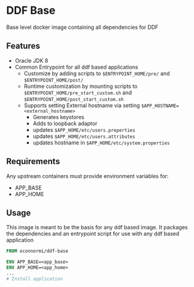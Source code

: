 # DDF Base

Base level docker image containing all dependencies for DDF

## Features

* Oracle JDK 8
* Common Entrypoint for all ddf based applications
  * Customize by adding scripts to `$ENTRYPOINT_HOME/pre/` and `$ENTRYPOINT_HOME/post/`
  * Runtime customization by mounting scripts to `$ENTRYPOINT_HOME/pre_start_custom.sh` and `$ENTRYPOINT_HOME/post_start_custom.sh`
  * Supports setting External hostname via setting ``$APP_HOSTNAME=<external_hostname>``
    * Generates keystores
    * Adds to loopback adaptor
    * updates `$APP_HOME/etc/users.properties`
    * updates `$APP_HOME/etc/users.attributes`
    * updates hostname in `$APP_HOME/etc/system.properties`


## Requirements

Any upstream containers must provide environment variables for:
* APP_BASE
* APP_HOME

## Usage

This image is meant to be the basis for any ddf based image.
It packages the dependencies and an entrypoint script for use with any ddf based application

```Dockerfile
FROM oconnormi/ddf-base

ENV APP_BASE=<app_base>
ENV APP_HOME=<app_home>
...
# Install application
```
